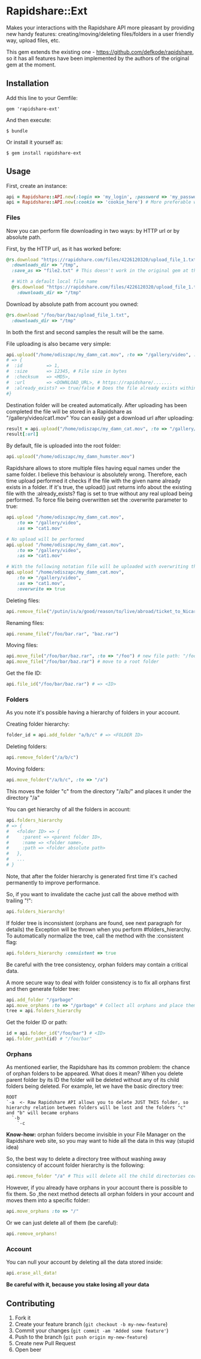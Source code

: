 # Rapidshare::Ext

Makes your interactions with the Rapidshare API more pleasant by providing new handy features: creating/moving/deleting files/folders in a user friendly way, upload files, etc.

This gem extends the existing one - https://github.com/defkode/rapidshare, so it has all features have been implemented by the authors of the original gem at the moment.

## Installation

Add this line to your Gemfile:

    gem 'rapidshare-ext'

And then execute:

    $ bundle

Or install it yourself as:

    $ gem install rapidshare-ext

## Usage

First, create an instance:
```ruby
api = Rapidshare::API.new(:login => 'my_login', :password => 'my_password')
api = Rapidshare::API.new(:cookie => 'cookie_here') # More preferable way
```

### Files

Now you can perform file downloading in two ways: by HTTP url or by absolute path.

First, by the HTTP url, as it has worked before:
```ruby
@rs.download "https://rapidshare.com/files/4226120320/upload_file_1.txt",
  :downloads_dir => "/tmp",
  :save_as => "file2.txt" # This doesn't work in the original gem at the moment because of Rapidshare API changes

  # With a default local file name
  @rs.download "https://rapidshare.com/files/4226120320/upload_file_1.txt",
    :downloads_dir => "/tmp"
```

Download by absolute path from account you owned:
```ruby
@rs.download "/foo/bar/baz/upload_file_1.txt",
  :downloads_dir => "/tmp"
```

In both the first and second samples the result will be the same.

File uploading is also became very simple:
```ruby
api.upload("/home/odiszapc/my_damn_cat.mov", :to => "/gallery/video", :as => "cat1.mov")
# => {
#  :id         => 1,
#  :size       => 12345, # File size in bytes
#  :checksum   => <MD5>,
#  :url        => <DOWNLOAD_URL>, # https://rapidshare/.......
#  :already_exists? => true/false # Does the file already exists within a specific folder, real uploading will not being performed in this case
#}
```
Destination folder will be created automatically.
After uploading has been completed the file will be stored in a Rapidshare as "/gallery/video/cat1.mov"
You can easily get a download url after uploading:
```ruby
result = api.upload("/home/odiszapc/my_damn_cat.mov", :to => "/gallery/video", :as => "cat1.mov")
result[:url]
```

By default, file is uploaded into the root folder:
```ruby
api.upload("/home/odiszapc/my_damn_humster.mov")
```

Rapidshare allows to store multiple files having equal names under the same folder. I believe this behaviour is absolutely wrong.
Therefore, each time upload performed it checks if the file with the given name already exists in a folder.
If it's true, the upload() just returns info about the existing file with the :already_exists? flag is set to true without any real upload being performed.
To force file being overwritten set the :overwrite parameter to true:

```ruby
api.upload "/home/odiszapc/my_damn_cat.mov",
    :to => "/gallery/video",
    :as => "cat1.mov"

# No upload will be performed
api.upload "/home/odiszapc/my_damn_cat.mov",
    :to => "/gallery/video",
    :as => "cat1.mov"

# With the following notation file will be uploaded with overwriting the existing one
api.upload "/home/odiszapc/my_damn_cat.mov",
    :to => "/gallery/video",
    :as => "cat1.mov",
    :overwrite => true
```

Deleting files:
```ruby
api.remove_file("/putin/is/a/good/reason/to/live/abroad/ticket_to_Nicaragua.jpg")
```

Renaming files:
```ruby
api.rename_file("/foo/bar.rar", "baz.rar")
```

Moving files:
```ruby
api.move_file("/foo/bar/baz.rar", :to => "/foo") # new file path: "/foo/baz.rar"
api.move_file("/foo/bar/baz.rar") # move to a root folder
```

Get the file ID:
```ruby
api.file_id("/foo/bar/baz.rar") # => <ID>
```

### Folders
As you note it's possible having a hierarchy of folders in your account.

Creating folder hierarchy:
```ruby
folder_id = api.add_folder "a/b/c" # => <FOLDER ID>
```

Deleting folders:
```ruby
api.remove_folder("/a/b/c")
```

Moving folders:
```ruby
api.move_folder("/a/b/c", :to => "/a")
```
This moves the folder "c" from the directory "/a/b/" and places it under the directory "/a"

You can get hierarchy of all the folders in account:
```ruby
api.folders_hierarchy
# => {
#   <folder ID> => {
#     :parent => <parent folder ID>,
#     :name => <folder name>,
#     :path => <folder absolute path>
#   },
#   ...
# }
```

Note, that after the folder hierarchy is generated first time it's cached permanently to improve performance.

So, if you want to invalidate the cache just call the above method with trailing "!":
```ruby
api.folders_hierarchy!
```

If folder tree is inconsistent (orphans are found, see next paragraph for details) the Exception will be thrown when you perform #folders_hierarchy.
To automatically normalize the tree, call the method with the :consistent flag:
```ruby
api.folders_hierarchy :consistent => true
```
Be careful with the tree consistency, orphan folders may contain a critical data.

A more secure way to deal with folder consistency is to fix all orphans first and then generate folder tree:
```ruby
api.add_folder "/garbage"
api.move_orphans :to => "/garbage" # Collect all orphans and place them under the /garbage folder
tree = api.folders_hierarchy
```

Get the folder ID or path:
```ruby
id = api.folder_id("/foo/bar") # <ID>
api.folder_path(id) # "/foo/bar"
```

### Orphans
As mentioned earlier, the Rapidshare has its common problem: the chance of orphan folders to be appeared.
What does it mean? When you delete parent folder by its ID the folder will be deleted without any of its child folders being deleted.
For example, let we have the basic directory tree:
```
ROOT
`-a  <- Raw Rapidshare API allows you to delete JUST THIS folder, so hierarchy relation between folders will be lost and the folders "c" and "b" will became orphans
  `-b
    `-c
```

**Know-how:** orphan folders become invisible in your File Manager on the Rapidshare web site, so you may want to hide all the data in this way (stupid idea)

So, the best way to delete a directory tree without washing away consistency of account folder hierarchy is the following:
```ruby
api.remove_folder "/a" # This will delete all the child directories correctly
```

However, if you already have orphans in your account there is possible to fix them.
So ,the next method detects all orphan folders in your account and moves them into a specific folder:
```ruby
api.move_orphans :to => "/"
```

Or we can just delete all of them (be careful):
```ruby
api.remove_orphans!
```

### Account
You can null your account by deleting all the data stored inside:
```ruby
api.erase_all_data!
```

**Be careful with it, because you stake losing all your data**

## Contributing

1. Fork it
2. Create your feature branch (`git checkout -b my-new-feature`)
3. Commit your changes (`git commit -am 'Added some feature'`)
4. Push to the branch (`git push origin my-new-feature`)
5. Create new Pull Request
6. Open beer